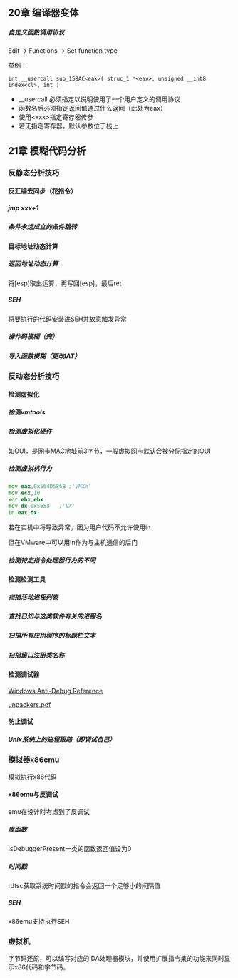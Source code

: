 

## 20章 编译器变体

##### 自定义函数调用协议

Edit -> Functions -> Set function type

举例：

```
int __usercall sub_158AC<eax>( struc_1 *<eax>, unsigned __int8 index<cl>, int )
```

* __usercall  必须指定以说明使用了一个用户定义的调用协议
* 函数名后必须指定返回值通过什么返回（此处为eax）
* 使用\<xxx\>指定寄存器传参
* 若无指定寄存器，默认参数位于栈上

## 21章 模糊代码分析

### 反静态分析技巧

#### 反汇编去同步（花指令）

##### jmp xxx+1

##### 条件永远成立的条件跳转

#### 目标地址动态计算

##### 返回地址动态计算

将[esp]取出运算，再写回[esp]，最后ret

##### SEH

将要执行的代码安装进SEH并故意触发异常

##### 操作码模糊（壳）

##### 导入函数模糊（更改IAT）

### 反动态分析技巧

#### 检测虚拟化

##### 检测vmtools

##### 检测虚拟化硬件

如OUI，是网卡MAC地址前3字节，一般虚拟网卡默认会被分配指定的OUI

##### 检测虚拟机行为

```asm
mov eax,0x564D5868 ;'VMXh'
mov ecx,10
xor ebx,ebx
mov dx,0x5658	;'VX'
in eax,dx
```

若在实机中将导致异常，因为用户代码不允许使用in

但在VMware中可以用in作为与主机通信的后门

##### 检测特定指令处理器行为的不同

#### 检测检测工具

##### 扫描活动进程列表

##### 查找已知与这类软件有关的进程名

##### 扫描所有应用程序的标题栏文本

##### 扫描窗口注册类名称

#### 检测调试器

[Windows Anti-Debug Reference](http://www.symantec.com/connect/articles/windows-anti-debug-reference)

[unpackers.pdf](http://pferrie.000webhostapp.com/papers/unpackers.pdf)

#### 防止调试

##### Unix系统上的进程跟踪（即调试自己）

### 模拟器x86emu

模拟执行x86代码

#### x86emu与反调试

emu在设计时考虑到了反调试

#####  库函数

IsDebuggerPresent一类的函数返回值设为0

##### 时间戳

rdtsc获取系统时间戳的指令会返回一个足够小的间隔值

##### SEH

x86emu支持执行SEH

### 虚拟机

字节码还原，可以编写对应的IDA处理器模块，并使用扩展指令集的功能来同时显示x86代码和字节码。
